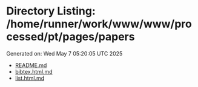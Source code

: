 # Directory Listing: /home/runner/work/www/www/processed/pt/pages/papers
Generated on: Wed May  7 05:20:05 UTC 2025

- [README.md](README.md)
- [bibtex.html.md](bibtex.html.md)
- [list.html.md](list.html.md)
